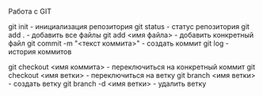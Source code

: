 Работа с GIT

git init - инициализация репозитория
git status - статус репозитория
git add . - добавить все файлы
git add <имя файла> - добавить конкретный файл
git commit -m "<текст коммита>" - создать коммит
git log - история коммитов

git checkout <имя коммита> - переключиться на конкретный коммит
git checkout <имя ветки> - переключиться на ветку
git branch <имя ветки> - создать ветку
git branch -d <имя ветки> - удалить ветку

